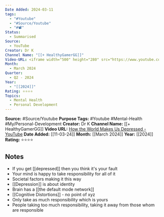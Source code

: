 ```yaml
---
Date Added: 2024-03-11
tags:
  - "#Youtube"
  - "#Source/Youtube"
  - "#📽️"
Status:
  - Summarised
Source:
  - YouTube
Creator: Dr K
Channel Name: "[[+ HealthyGamerGG]]"
Video-URL: <iframe width="500" height="280" src="https://www.youtube.com/embed/A-T2cCCIACk?si=p6nmE8hCKhG3XVXw" title="YouTube video player" frameborder="0" allow="accelerometer; autoplay; clipboard-write; encrypted-media; gyroscope; picture-in-picture; web-share" referrerpolicy="strict-origin-when-cross-origin" allowfullscreen></iframe>
Month:
  - March 2024
Quarter:
  - Q2 - 2024
Year:
  - "[[2024]]"
Rating: ⭐⭐⭐⭐
Topics:
  - Mental Health
  - Personal Development
---
```

**Source:** #Source/Youtube
**Purpose Tags:** #Youtube #Mental-Health #My/Personal-Development 
**Creator:** Dr K
**Channel Name:** [[+ HealthyGamerGG]]
**Video URL:** [How the World Makes Us Depressed - YouTube](https://www.youtube.com/watch?v=A-T2cCCIACk&t=1372s&pp=ygUfaG93IHRvIHdvcmxkIG1ha2VzIHVzIGRlcHJlc3NlZA%3D%3D)
**Date Added:**  [[11-03-24]]
**Month:** [[March 2024]]
**Year:** [[2024]]
**Rating:** ⭐⭐⭐⭐

## Notes

- If you get [[depressed]] then you think it's your fault
- Your mind is happy to take responsibility for all of it
- Societal factors making it this way
- [[Depression]] is about identity
- Brain has a [[the default mode network]]
- [[Cognitive Distortions]] - no point of xyz
- Only take as much responsibility which is yours
- People taking too much responsibility, taking it away from those whom are responsible